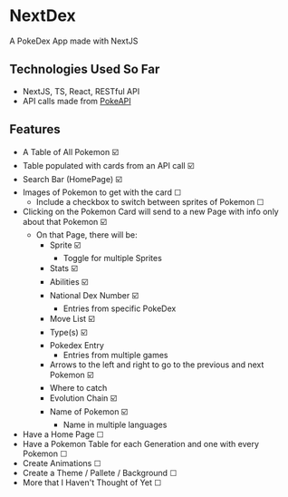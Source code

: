 # NextDex
A PokeDex App made with NextJS

## Technologies Used So Far
- NextJS, TS, React, RESTful API 
- API calls made from [PokeAPI](https://pokeapi.co/)

## Features 
- A Table of All Pokemon ☑️
- Table populated with cards from an API call ☑️
- Search Bar (HomePage) ☑️
- Images of Pokemon to get with the card ☐ 
  - Include a checkbox to switch between sprites of Pokemon ☐
- Clicking on the Pokemon Card will send to a new Page with info only about that Pokemon ☑️
  - On that Page, there will be:
    - Sprite ☑️
      - Toggle for multiple Sprites
    - Stats ☑️
    - Abilities ☑️
    - National Dex Number ☑️
      - Entries from specific PokeDex
    - Move List ☑️
    - Type(s) ☑️
    - Pokedex Entry
      - Entries from multiple games
    - Arrows to the left and right to go to the previous and next Pokemon ☑️
    - Where to catch  
    - Evolution Chain ☑️
    - Name of Pokemon ☑️
      - Name in multiple languages
- Have a Home Page ☐
- Have a Pokemon Table for each Generation and one with every Pokemon ☐
- Create Animations ☐
- Create a Theme / Pallete / Background ☐
- More that I Haven't Thought of Yet ☐
